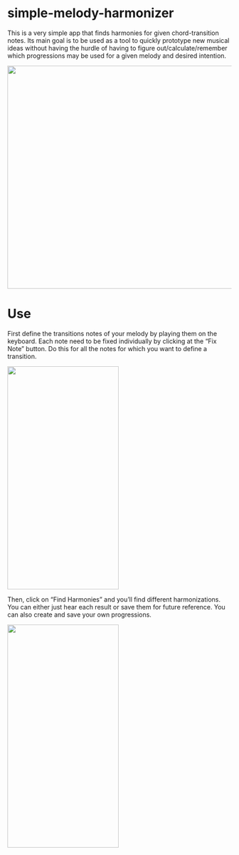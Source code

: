# simple-melody-harmonizer

This is a very simple app that finds harmonies for given chord-transition notes. Its main goal is to be used as a tool to quickly prototype new musical ideas without having the hurdle of having to figure out/calculate/remember which progressions may be used for a given melody and desired intention. 

<img src="https://user-images.githubusercontent.com/23222254/182691392-9d8bc681-b057-4019-af56-de30a73f4975.png" width="1000" height="500" />


# Use 
First define the transitions notes of your melody by playing them on the keyboard. Each note need to be fixed individually by clicking at the “Fix Note” button. Do this for all the notes for which you want to define a transition. 

<img src="https://user-images.githubusercontent.com/23222254/182688344-d05af6d4-2507-4d26-a428-1bd5d396d42a.png" width="250" height="500" />

Then, click on “Find Harmonies” and you’ll find different harmonizations. You can either just hear each result or save them for future reference. You can also create and save your own progressions.

<img src="https://user-images.githubusercontent.com/23222254/182688883-9fa5facf-7140-473c-8d44-66fc310c54de.png" width="250" height="500" />

